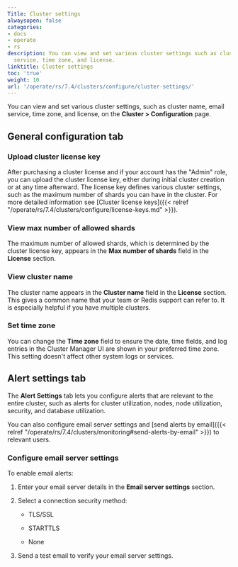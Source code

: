 ```yaml
---
Title: Cluster settings
alwaysopen: false
categories:
- docs
- operate
- rs
description: You can view and set various cluster settings such as cluster name, email
  service, time zone, and license.
linktitle: Cluster settings
toc: 'true'
weight: 10
url: '/operate/rs/7.4/clusters/configure/cluster-settings/'
---
```

You can view and set various cluster settings, such as cluster name, email service, time zone, and license, on the **Cluster > Configuration** page.

## General configuration tab

### Upload cluster license key

After purchasing a cluster license and if your account has the "Admin" role,
you can upload the cluster license key, either during initial
cluster creation or at any time afterward. The license key defines various
cluster settings, such as the maximum number of shards you can have in
the cluster. For more detailed information see [Cluster license
keys]({{< relref "/operate/rs/7.4/clusters/configure/license-keys.md" >}}).

### View max number of allowed shards

The maximum number of allowed shards, which is determined by the cluster license
key, appears in the **Max number of shards** field in the **License** section.

### View cluster name

The cluster name appears in the **Cluster name** field in the **License** section. This gives a
common name that your team or Redis support can refer to. It is
especially helpful if you have multiple clusters.

### Set time zone

You can change the **Time zone** field to ensure the date, time fields, and log entries in the Cluster Manager UI are shown in your preferred time zone. This setting doesn't affect other system logs or services.

## Alert settings tab

The **Alert Settings** tab lets you configure alerts that are relevant to the entire cluster, such as alerts for cluster utilization, nodes, node utilization, security, and database utilization.

You can also configure email server settings and [send alerts by email]({{< relref "/operate/rs/7.4/clusters/monitoring#send-alerts-by-email" >}}) to relevant users.

### Configure email server settings

To enable email alerts:

1. Enter your email
server details in the **Email server settings** section.

1. Select a connection security method:

    - TLS/SSL 

    - STARTTLS
    
    - None

1. Send a test email to verify your email server settings.
